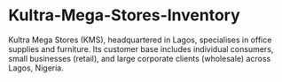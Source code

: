# Kultra-Mega-Stores-Inventory
Kultra Mega Stores (KMS), headquartered in Lagos, specialises in office supplies and  furniture. Its customer base includes individual consumers, small businesses (retail), and  large corporate clients (wholesale) across Lagos, Nigeria. 
